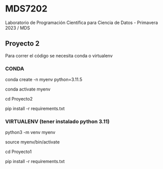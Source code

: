 # MDS7202
Laboratorio de Programación Científica para Ciencia de Datos - Primavera 2023 / MDS

## Proyecto 2
Para correr el código se necesita conda o virtualenv


### CONDA
conda create -n myenv python=3.11.5

conda activate myenv 

cd Proyecto2

pip install -r requirements.txt


### VIRTUALENV (tener instalado python 3.11)
python3 -m venv myenv

source myenv/bin/activate  

cd Proyecto1  

pip install -r requirements.txt